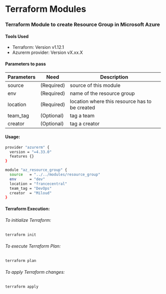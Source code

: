 # Terraform Modules
### Terraform Module to create Resource Group in Microsoft Azure
#### Tools Used
- Terraform: Version v1.12.1
- Azurerm provider: Version vX.xx.X

#### Parameters to pass
| Parameters | Need | Description
| ------ | ------ | ------ |
source|(Required)|source of this module
env|(Required)|name of the resource group
location|(Required)|location where this resource has to be created
team_tag|(Optional)|tag a team
creator|(Optional)|tag a creator


#### Usage:
```sh
provider "azurerm" {
  version = "=4.33.0"
  features {}
}

module "az_resource_group" {
  source   = "../../modules/resource_group"
  env      = "dev"
  location = "francecentral"
  team_tag = "DevOps"
  creator  = "Miloud"
}
```

#### Terraform Execution:
###### To initialize Terraform:
```sh
terraform init
```

###### To execute Terraform Plan:
```sh
terraform plan
```

###### To apply Terraform changes:
```sh
terraform apply
```